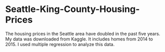 # Seattle-King-County-Housing-Prices

The housing prices in the Seattle area have doubled in the past five years. My data was downloaded from Kaggle. It includes homes from 2014 to 2015. I used multiple regression to analyze this data. 
